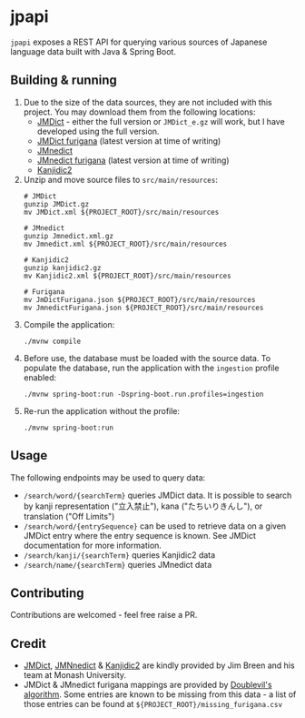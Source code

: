 # jpapi

`jpapi` exposes a REST API for querying various sources of Japanese language data built with Java & Spring Boot.

## Building & running

1. Due to the size of the data sources, they are not included with this project. You may download them from the following locations:
    - [JMDict](http://ftp.monash.edu.au/pub/nihongo/JMdict.gz) - either the full version or `JMDict_e.gz` will work, but I have developed using the full version.
    - [JMDict furigana](https://github.com/Doublevil/JmdictFurigana/releases/download/2.3.1%2B2024-11-25/JmdictFurigana.json) (latest version at time of writing)
    - [JMnedict](https://web.archive.org/web/20161119124321/http://ftp.monash.edu.au/pub/nihongo/JMnedict.xml.gz)
    - [JMnedict furigana](https://github.com/Doublevil/JmdictFurigana/releases/download/2.3.1%2B2024-11-25/JmnedictFurigana.json) (latest version at time of writing)
    - [Kanjidic2](http://ftp.monash.edu.au/pub/nihongo/kanjidic.gz)
2. Unzip and move source files to `src/main/resources`:
    ```shell
    # JMDict
    gunzip JMDict.gz
    mv JMDict.xml ${PROJECT_ROOT}/src/main/resources
   
    # JMnedict
    gunzip Jmnedict.xml.gz
    mv Jmnedict.xml ${PROJECT_ROOT}/src/main/resources
   
    # Kanjidic2
    gunzip kanjidic2.gz
    mv Kanjidic2.xml ${PROJECT_ROOT}/src/main/resources
    
    # Furigana
    mv JmDictFurigana.json ${PROJECT_ROOT}/src/main/resources
    mv JmnedictFurigana.json ${PROJECT_ROOT}/src/main/resources
    ```
3. Compile the application:
   ```shell
   ./mvnw compile
   ```
4. Before use, the database must be loaded with the source data. To populate the database, run the application with the `ingestion` profile enabled:
    ```shell
    ./mvnw spring-boot:run -Dspring-boot.run.profiles=ingestion
    ```
5. Re-run the application without the profile:
   ```shell
   ./mvnw spring-boot:run
   ```
   
## Usage
The following endpoints may be used to query data:
- `/search/word/{searchTerm}` queries JMDict data. It is possible to search by kanji representation ("立入禁止"), kana ("たちいりきんし"), or translation ("Off Limits")
- `/search/word/{entrySequence}` can be used to retrieve data on a given JMDict entry where the entry sequence is known. See JMDict documentation for more information. 
- `/search/kanji/{searchTerm}` queries Kanjidic2 data
- `/search/name/{searchTerm}` queries JMnedict data

## Contributing

Contributions are welcomed - feel free raise a PR. 

## Credit

- [JMDict](http://ftp.usf.edu/pub/ftp.monash.edu.au/pub/nihongo/edict_doc.html), [JMNnedict](http://ftp.net.usf.edu/pub/ftp.monash.edu.au/pub/nihongo/enamdict_doc.html) & [Kanjidic2](http://ftp.usf.edu/pub/ftp.monash.edu.au/pub/nihongo/kanjidic.html) are kindly provided by Jim Breen and his team at Monash University.
- JMDict & JMnedict furigana mappings are provided by [Doublevil's algorithm](https://github.com/Doublevil/JmdictFurigana). Some entries are known to be missing from this data - a list of those entries can be found at `${PROJECT_ROOT}/missing_furigana.csv`





